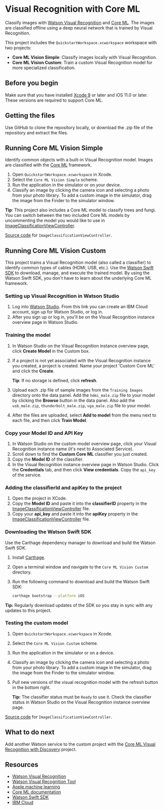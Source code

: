 # Visual Recognition with Core ML

Classify images with [Watson Visual Recognition](https://www.ibm.com/watson/services/visual-recognition/) and [Core ML](https://developer.apple.com/machine-learning/). The images are classified offline using a deep neural network that is trained by Visual Recognition.

This project includes the `QuickstartWorkspace.xcworkspace` workspace with two projects:

- **Core ML Vision Simple**: Classify images locally with Visual Recognition.
- **Core ML Vision Custom**: Train a custom Visual Recognition model for more specialized classification.

## Before you begin

Make sure that you have installed [Xcode 9][xcode_download] or later and iOS 11.0 or later. These versions are required to support Core ML.

## Getting the files
Use GitHub to clone the repository locally, or download the .zip file of the repository and extract the files.

## Running Core ML Vision Simple
Identify common objects with a built-in Visual Recognition model. Images are classified with the [Core ML](https://developer.apple.com/documentation/coreml) framework.

1.  Open `QuickstartWorkspace.xcworkspace` in Xcode.
1.  Select the `Core ML Vision Simple` scheme.
1.  Run the application in the simulator or on your device.
1.  Classify an image by clicking the camera icon and selecting a photo from your photo library. To add a custom image in the simulator, drag the image from the Finder to the simulator window.

**Tip**: This project also includes a Core ML model to classify trees and fungi. You can switch between the two included Core ML models by uncommenting the model you would like to use in [ImageClassificationViewController](../master/Core%20ML%20Vision%20Simple/Core%20ML%20Vision%20Simple/ImageClassificationViewController.swift#L35-L39).

[Source code](../master/Core%20ML%20Vision%20Simple/Core%20ML%20Vision%20Simple/ImageClassificationViewController.swift) for `ImageClassificationViewController`.

## Running Core ML Vision Custom
This project trains a Visual Recognition model (also called a classifier) to identify common types of cables (HDMI, USB, etc.). Use the [Watson Swift SDK](https://github.com/watson-developer-cloud/swift-sdk) to download, manage, and execute the trained model. By using the Watson Swift SDK, you don't have to learn about the underlying Core ML framework.

### Setting up Visual Recognition in Watson Studio
1.  Log into [Watson Studio][watson_studio_visrec_tooling]. From this link you can create an IBM Cloud account, sign up for Watson Studio, or log in.
1.  After you sign up or log in, you'll be on the Visual Recognition instance overview page in Watson Studio.

### Training the model
1.  In Watson Studio on the Visual Recognition instance overview page, click **Create Model** in the Custom box.
1.  If a project is not yet associated with the Visual Recognition instance you created, a project is created. Name your project 'Custom Core ML' and click the **Create**. 

    **Tip**: If no storage is defined, click **refresh**.
1.  Upload each .zip file of sample images from the `Training Images` directory onto the data panel. Add the `hdmi_male.zip` file to your model by clicking the **Browse** button in the data panel. Also add the `usb_male.zip`, `thunderbolt_male.zip`, `vga_male.zip` file to your model.
1.  After the files are uploaded, select **Add to model** from the menu next to each file, and then click **Train Model**.

### Copy your Model ID and API Key
1.  In Watson Studio on the custom model overview page, click your Visual Recognition instance name (it's next to Associated Service). 
1.  Scroll down to find the **Custom Core ML** classifier you just created. 
1.  Copy the **Model ID** of the classifier.
1.  In the Visual Recognition instance overview page in Watson Studio. Click the **Credentials** tab, and then click **View credentials**. Copy the `api_key` of the service.

### Adding the classifierId and apiKey to the project
1.  Open the project in XCode.
1.  Copy the **Model ID** and paste it into the **classifierID** property in the [ImageClassificationViewController](../master/Core%20ML%20Vision%20Custom/Core%20ML%20Vision%20Custom/ImageClassificationViewController.swift) file.
1.  Copy your **api_key** and paste it into the **apiKey** property in the [ImageClassificationViewController](../master/Core%20ML%20Vision%20Custom/Core%20ML%20Vision%20Custom/ImageClassificationViewController.swift) file.

### Downloading the Watson Swift SDK
Use the Carthage dependency manager to download and build the Watson Swift SDK.

1.  Install [Carthage](https://github.com/Carthage/Carthage#installing-carthage).
1.  Open a terminal window and navigate to the `Core ML Vision Custom` directory.
1.  Run the following command to download and build the Watson Swift SDK:

    ```bash
    carthage bootstrap --platform iOS
    ```

**Tip:** Regularly download updates of the SDK so you stay in sync with any updates to this project.

### Testing the custom model

1. Open `QuickstartWorkspace.xcworkspace` in Xcode.
1. Select the `Core ML Vision Custom` scheme.
1. Run the application in the simulator or on a device.
1. Classify an image by clicking the camera icon and selecting a photo from your photo library. To add a custom image in the simulator, drag the image from the Finder to the simulator window.
1. Pull new versions of the visual recognition model with the refresh button in the bottom right.

    **Tip:** The classifier status must be `Ready` to use it. Check the classifier status in Watson Studio on the Visual Recognition instance overview page.

[Source code](../master/Core%20ML%20Vision%20Custom/Core%20ML%20Vision%20Custom/ImageClassificationViewController.swift) for `ImageClassificationViewController`.

## What to do next

Add another Watson service to the custom project with the [Core ML Visual Recognition with Discovery][vizreq_with_discovery] project.

## Resources

- [Watson Visual Recognition](https://www.ibm.com/watson/services/visual-recognition/)
- [Watson Visual Recognition Tool][vizreq_tooling]
- [Apple machine learning](https://developer.apple.com/machine-learning/)
- [Core ML documentation](https://developer.apple.com/documentation/coreml)
- [Watson Swift SDK](https://github.com/watson-developer-cloud/swift-sdk)
- [IBM Cloud](https://bluemix.net)

[vizreq_with_discovery]: https://github.com/watson-developer-cloud/visual-recognition-with-discovery-coreml/
[xcode_download]: https://developer.apple.com/xcode/downloads/
[vizreq_tooling]: https://dataplatform.ibm.com/registration/stepone?context=wdp&apps=watson_studio&target=watson_vision_combined
[watson_studio_visrec_tooling]: https://dataplatform.ibm.com/registration/stepone?target=watson_vision_combined&context=wdp&apps=watson_studio&cm_sp=WatsonPlatform-WatsonPlatform-_-OnPageNavCTA-IBMWatson_VisualRecognition-_-CoreMLGithub
